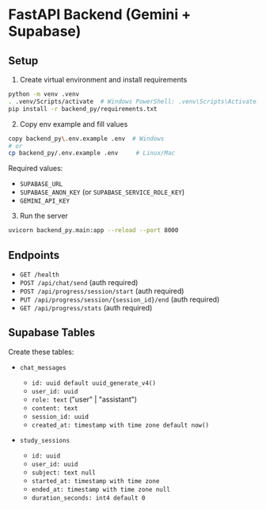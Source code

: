 # FastAPI Backend (Gemini + Supabase)

## Setup

1. Create virtual environment and install requirements
```bash
python -m venv .venv
. .venv/Scripts/activate  # Windows PowerShell: .venv\Scripts\Activate.ps1
pip install -r backend_py/requirements.txt
```

2. Copy env example and fill values
```bash
copy backend_py\.env.example .env  # Windows
# or
cp backend_py/.env.example .env     # Linux/Mac
```

Required values:
- `SUPABASE_URL`
- `SUPABASE_ANON_KEY` (or `SUPABASE_SERVICE_ROLE_KEY`)
- `GEMINI_API_KEY`

3. Run the server
```bash
uvicorn backend_py.main:app --reload --port 8000
```

## Endpoints
- `GET /health`
- `POST /api/chat/send` (auth required)
- `POST /api/progress/session/start` (auth required)
- `PUT /api/progress/session/{session_id}/end` (auth required)
- `GET /api/progress/stats` (auth required)

## Supabase Tables
Create these tables:

- `chat_messages`
  - `id: uuid default uuid_generate_v4()`
  - `user_id: uuid`
  - `role: text` ("user" | "assistant")
  - `content: text`
  - `session_id: uuid`
  - `created_at: timestamp with time zone default now()`

- `study_sessions`
  - `id: uuid`
  - `user_id: uuid`
  - `subject: text null`
  - `started_at: timestamp with time zone`
  - `ended_at: timestamp with time zone null`
  - `duration_seconds: int4 default 0`
